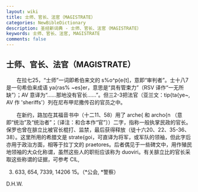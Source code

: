 ```yaml
---
layout: wiki
title: 士师、官长、法官（MAGISTRATE）
categories: NewBibleDictionary
description: 圣经新词典 - 士师、官长、法官（MAGISTRATE）
keywords: 士师、官长、法官, MAGISTRATE
comments: false
---
```


## 士师、官长、法官（MAGISTRATE）

　　在拉七25，“士师”一词即希伯来文的 s%o^p{e{t]，意即“审判者”。士十八7是一句希伯来成语 ya{ras% ~es]er，意思是“具有管束力”（RSV 译作“一无所缺”）；AV 意译为“……那地没有官长……”。但三2-3把法官（亚兰文：tip{ta{ye~, AV 作 'sheriffs'）列在尼布甲尼撒传召的官员之中。

　　在新约，路加在其福音书中（十二11、58）用了 arche{ 和 archo{n （意即“统治”及“统治者”；〔译注：和合本作“官”〕）二字，指称一般执掌民政的官长。保罗也曾在腓立比被官长棍打、监禁，最后获得释放（徒十六20、22、35-36、38）。这里所用的希腊文是 strate{goi，可直译为将军，或军队的领袖，但此字后亦用于政治方面，相等于拉丁文的 praetores。后者偶见于一些碑文中，用作殖民地领袖的大众化称谓，虽然这些人的职衔应该称为 duoviri。有关腓立比的官长采取这些称谓的证据，可参考 ClL,

3. 633, 654, 7339, 14206 15。（*公会, *警察）

D.H.W.








